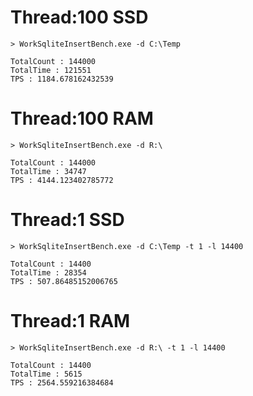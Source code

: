 # Thread:100 SSD

```
> WorkSqliteInsertBench.exe -d C:\Temp

TotalCount : 144000
TotalTime : 121551
TPS : 1184.678162432539
```

# Thread:100 RAM

```
> WorkSqliteInsertBench.exe -d R:\

TotalCount : 144000
TotalTime : 34747
TPS : 4144.123402785772
```

# Thread:1 SSD

```
> WorkSqliteInsertBench.exe -d C:\Temp -t 1 -l 14400

TotalCount : 14400
TotalTime : 28354
TPS : 507.86485152006765
```

# Thread:1 RAM

```
> WorkSqliteInsertBench.exe -d R:\ -t 1 -l 14400

TotalCount : 14400
TotalTime : 5615
TPS : 2564.559216384684
```
